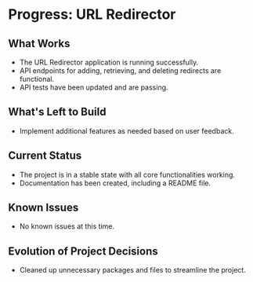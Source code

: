# Progress: URL Redirector

## What Works
- The URL Redirector application is running successfully.
- API endpoints for adding, retrieving, and deleting redirects are functional.
- API tests have been updated and are passing.

## What's Left to Build
- Implement additional features as needed based on user feedback.

## Current Status
- The project is in a stable state with all core functionalities working.
- Documentation has been created, including a README file.

## Known Issues
- No known issues at this time.

## Evolution of Project Decisions
- Cleaned up unnecessary packages and files to streamline the project.
